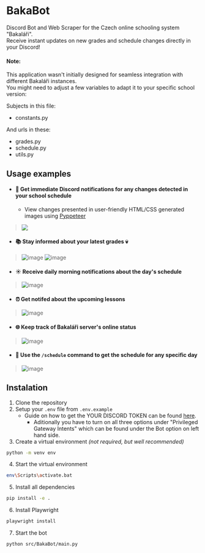 # BakaBot

Discord Bot and Web Scraper for the Czech online schooling system "Bakaláři".\
Receive instant updates on new grades and schedule changes directly in your Discord!

#### Note:
This application wasn't initially designed for seamless integration with different Bakaláři instances.\
You might need to adjust a few variables to adapt it to your specific school version:

Subjects in this file:
* constants.py

And urls in these:
* grades.py
* schedule.py
* utils.py

## Usage examples

- #### 📅 Get immediate Discord notifications for any changes detected in your school schedule
  - View changes presented in user-friendly HTML/CSS generated images using [Pyppeteer](https://github.com/pyppeteer/pyppeteer)
> <img src="https://github.com/Patai5/BakaBot/assets/87543374/9202f5e7-5de2-4aa8-b2f2-22bdeba96c34">

- #### 📚 Stay informed about your latest grades 💀
> ![image](https://github.com/Patai5/BakaBot/assets/87543374/cc230f15-d44b-4742-9685-6586a61c8e07)
![image](https://github.com/Patai5/BakaBot/assets/87543374/46b49ae1-4255-461b-95a1-52c12846b883)

- #### ☀️ Receive daily morning notifications about the day's schedule
> ![image](https://github.com/Patai5/BakaBot/assets/87543374/d940eeef-87c4-4c52-a4c0-35b7c896d75c)

- #### ⏰ Get notifed about the upcoming lessons
> ![image](https://github.com/Patai5/BakaBot/assets/87543374/17414be4-ffda-4356-8e98-5205e3bd6bc9)

- #### 🌐 Keep track of Bakaláři server's online status
> ![image](https://github.com/Patai5/BakaBot/assets/87543374/30cc91a8-c21d-431e-ad66-38539ae9f640)

- #### 📆 Use the `/schedule` command to get the schedule for any specific day
> ![image](https://github.com/Patai5/BakaBot/assets/87543374/27d9e048-12fe-42c8-903d-51854008ba32)

## Instalation

1. Clone the repository
2. Setup your `.env` file from `.env.example`
   * Guide on how to get the YOUR DISCORD TOKEN can be found [here](https://www.writebots.com/discord-bot-token/).
     * Aditionally you have to turn on all three options under "Privileged Gateway Intents" which can be found under the Bot option on left hand side.
3. Create a virtual environment *(not required, but well recommended)*
```sh
python -m venv env
```
4. Start the virtual environment
```sh
env\Scripts\activate.bat
```
5. Install all dependencies
```sh
pip install -e .
```
6. Install Playwright
```sh
playwright install
```
7. Start the bot
```sh
python src/BakaBot/main.py
```








